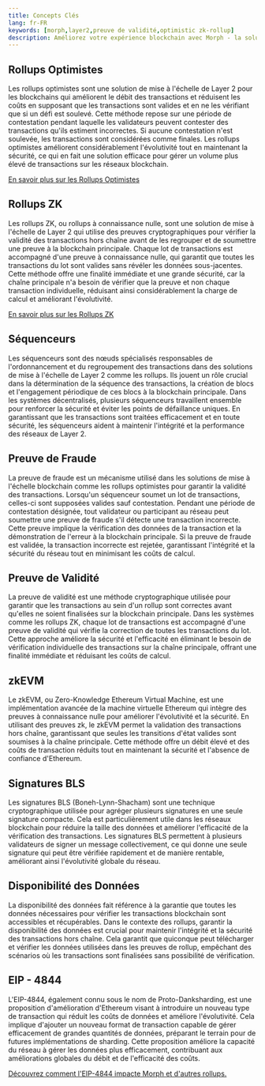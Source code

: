 ```yaml
---
title: Concepts Clés
lang: fr-FR
keywords: [morph,layer2,preuve de validité,optimistic zk-rollup]
description: Améliorez votre expérience blockchain avec Morph - la solution optimistic zk-rollup sécurisée, décentralisée et performante. Essayez-le maintenant !
---
```


## Rollups Optimistes

Les rollups optimistes sont une solution de mise à l'échelle de Layer 2 pour les blockchains qui améliorent le débit des transactions et réduisent les coûts en supposant que les transactions sont valides et en ne les vérifiant que si un défi est soulevé. Cette méthode repose sur une période de contestation pendant laquelle les validateurs peuvent contester des transactions qu'ils estiment incorrectes. Si aucune contestation n'est soulevée, les transactions sont considérées comme finales. Les rollups optimistes améliorent considérablement l'évolutivité tout en maintenant la sécurité, ce qui en fait une solution efficace pour gérer un volume plus élevé de transactions sur les réseaux blockchain.

[En savoir plus sur les Rollups Optimistes](https://ethereum.org/en/developers/docs/scaling/optimistic-rollups/)

## Rollups ZK

Les rollups ZK, ou rollups à connaissance nulle, sont une solution de mise à l'échelle de Layer 2 qui utilise des preuves cryptographiques pour vérifier la validité des transactions hors chaîne avant de les regrouper et de soumettre une preuve à la blockchain principale. Chaque lot de transactions est accompagné d'une preuve à connaissance nulle, qui garantit que toutes les transactions du lot sont valides sans révéler les données sous-jacentes. Cette méthode offre une finalité immédiate et une grande sécurité, car la chaîne principale n'a besoin de vérifier que la preuve et non chaque transaction individuelle, réduisant ainsi considérablement la charge de calcul et améliorant l'évolutivité.

[En savoir plus sur les Rollups ZK](https://ethereum.org/en/developers/docs/scaling/zk-rollups/)

## Séquenceurs

Les séquenceurs sont des nœuds spécialisés responsables de l'ordonnancement et du regroupement des transactions dans des solutions de mise à l'échelle de Layer 2 comme les rollups. Ils jouent un rôle crucial dans la détermination de la séquence des transactions, la création de blocs et l'engagement périodique de ces blocs à la blockchain principale. Dans les systèmes décentralisés, plusieurs séquenceurs travaillent ensemble pour renforcer la sécurité et éviter les points de défaillance uniques. En garantissant que les transactions sont traitées efficacement et en toute sécurité, les séquenceurs aident à maintenir l'intégrité et la performance des réseaux de Layer 2.

## Preuve de Fraude

La preuve de fraude est un mécanisme utilisé dans les solutions de mise à l'échelle blockchain comme les rollups optimistes pour garantir la validité des transactions. Lorsqu'un séquenceur soumet un lot de transactions, celles-ci sont supposées valides sauf contestation. Pendant une période de contestation désignée, tout validateur ou participant au réseau peut soumettre une preuve de fraude s'il détecte une transaction incorrecte. Cette preuve implique la vérification des données de la transaction et la démonstration de l'erreur à la blockchain principale. Si la preuve de fraude est validée, la transaction incorrecte est rejetée, garantissant l'intégrité et la sécurité du réseau tout en minimisant les coûts de calcul.

## Preuve de Validité

La preuve de validité est une méthode cryptographique utilisée pour garantir que les transactions au sein d'un rollup sont correctes avant qu'elles ne soient finalisées sur la blockchain principale. Dans les systèmes comme les rollups ZK, chaque lot de transactions est accompagné d'une preuve de validité qui vérifie la correction de toutes les transactions du lot. Cette approche améliore la sécurité et l'efficacité en éliminant le besoin de vérification individuelle des transactions sur la chaîne principale, offrant une finalité immédiate et réduisant les coûts de calcul.

## zkEVM

Le zkEVM, ou Zero-Knowledge Ethereum Virtual Machine, est une implémentation avancée de la machine virtuelle Ethereum qui intègre des preuves à connaissance nulle pour améliorer l'évolutivité et la sécurité. En utilisant des preuves zk, le zkEVM permet la validation des transactions hors chaîne, garantissant que seules les transitions d'état valides sont soumises à la chaîne principale. Cette méthode offre un débit élevé et des coûts de transaction réduits tout en maintenant la sécurité et l'absence de confiance d'Ethereum.

## Signatures BLS

Les signatures BLS (Boneh-Lynn-Shacham) sont une technique cryptographique utilisée pour agréger plusieurs signatures en une seule signature compacte. Cela est particulièrement utile dans les réseaux blockchain pour réduire la taille des données et améliorer l'efficacité de la vérification des transactions. Les signatures BLS permettent à plusieurs validateurs de signer un message collectivement, ce qui donne une seule signature qui peut être vérifiée rapidement et de manière rentable, améliorant ainsi l'évolutivité globale du réseau.

## Disponibilité des Données

La disponibilité des données fait référence à la garantie que toutes les données nécessaires pour vérifier les transactions blockchain sont accessibles et récupérables. Dans le contexte des rollups, garantir la disponibilité des données est crucial pour maintenir l'intégrité et la sécurité des transactions hors chaîne. Cela garantit que quiconque peut télécharger et vérifier les données utilisées dans les preuves de rollup, empêchant des scénarios où les transactions sont finalisées sans possibilité de vérification.

## EIP - 4844

L'EIP-4844, également connu sous le nom de Proto-Danksharding, est une proposition d'amélioration d'Ethereum visant à introduire un nouveau type de transaction qui réduit les coûts de données et améliore l'évolutivité. Cela implique d'ajouter un nouveau format de transaction capable de gérer efficacement de grandes quantités de données, préparant le terrain pour de futures implémentations de sharding. Cette proposition améliore la capacité du réseau à gérer les données plus efficacement, contribuant aux améliorations globales du débit et de l'efficacité des coûts.

[Découvrez comment l'EIP-4844 impacte Morph et d'autres rollups.](https://www.eip4844.com/)
